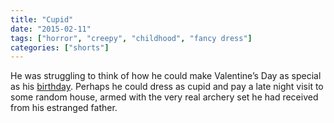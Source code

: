 ```yaml
---
title: "Cupid"
date: "2015-02-11"
tags: ["horror", "creepy", "childhood", "fancy dress"]
categories: ["shorts"]
---
```


He was struggling to think of how he could make Valentine’s Day as special as his [birthday](../s2014-12-10-eleven/). Perhaps he could dress as cupid and pay a late night visit to some random house, armed with the very real archery set he had received from his estranged father.

